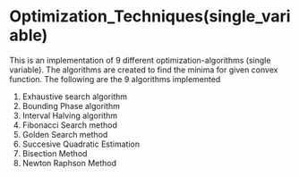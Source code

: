 # Optimization_Techniques(single_variable)
This is an implementation of 9 different optimization-algorithms (single variable). The algorithms are created to find the minima for given convex function.
The following are the 9 algorithms implemented
1) Exhaustive search algorithm
2) Bounding Phase algorithm
3) Interval Halving algorithm
4) Fibonacci Search method
5) Golden Search method
6) Succesive Quadratic Estimation
7) Bisection Method
8) Newton Raphson Method
